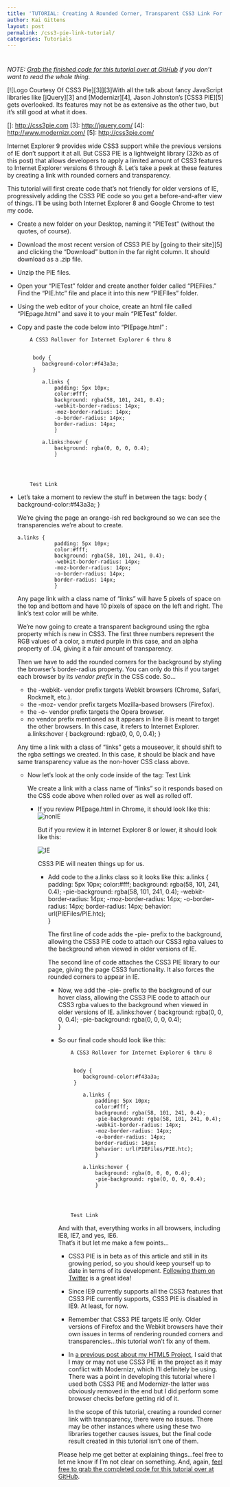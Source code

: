 ```yaml
---
title: 'TUTORIAL: Creating A Rounded Corner, Transparent CSS3 Link For IE 6 Through 8 With CSS3 Pie'
author: Kai Gittens
layout: post
permalink: /css3-pie-link-tutorial/
categories: Tutorials
---
```

# 

*NOTE: [Grab the finished code for this tutorial over at GitHub][1] if you don’t want to read the whole thing.*

 [1]: https://github.com/kaidez/Files-For-kaidez-CSS3-PIE-Rollover-Tutorial

[![Logo Courtesy Of CSS3 Pie][3]][3]With all the talk about fancy JavaScript libraries like [jQuery][3] and [Modernizr][4], Jason Johnston’s [CSS3 PIE][5] gets overlooked. Its features may not be as extensive as the other two, but it’s still good at what it does.

 []: http://css3pie.com
 [3]: http://jquery.com/
 [4]: http://www.modernizr.com/
 [5]: http://css3pie.com/

Internet Explorer 9 provides wide CSS3 support while the previous versions of IE don’t support it at all. But CSS3 PIE is a lightweight library (32kb as of this post) that allows developers to apply a limited amount of CSS3 features to Internet Explorer versions 6 through 8. Let’s take a peek at these features by creating a link with rounded corners and transparency.

This tutorial will first create code that’s not friendly for older versions of IE, progressively adding the CSS3 PIE code so you get a before-and-after view of things. I’ll be using both Internet Explorer 8 and Google Chrome to test my code.

*   Create a new folder on your Desktop, naming it “PIETest” (without the quotes, of course).
*   Download the most recent version of CSS3 PIE by [going to their site][5] and clicking the “Download” button in the far right column. It should download as a .zip file.
*   Unzip the PIE files.
*   Open your “PIETest” folder and create another folder called “PIEFiles.” Find the “PIE.htc” file and place it into this new “PIEFIles” folder.
*   Using the web editor of your choice, create an html file called “PIEpage.html” and save it to your main “PIETest” folder.
*   Copy and paste the code below into “PIEpage.html” : 
        
        
        
        
        	
        	A CSS3 Rollover for Internet Explorer 6 thru 8
        	
        	
        	 body {
        		background-color:#f43a3a;
        	 }
        		
        	    a.links {
        			padding: 5px 10px;
        			color:#fff;
        			background: rgba(58, 101, 241, 0.4);
        			-webkit-border-radius: 14px;
        			-moz-border-radius: 14px;
        			-o-border-radius: 14px;
        			border-radius: 14px;
        			}
        			
        	    a.links:hover {
        			background: rgba(0, 0, 0, 0.4); 
        			}
        	
        
        
        
        	Test Link
        
        
        

*   Let’s take a moment to review the stuff in between the  tags: 
        body {
        		background-color:#f43a3a;
        	 }
        
    
    We’re giving the page an orange-ish red background so we can see the transparencies we’re about to create. 
    
        a.links {
        			padding: 5px 10px;
        			color:#fff;
        			background: rgba(58, 101, 241, 0.4);
        			-webkit-border-radius: 14px;
        			-moz-border-radius: 14px;
        			-o-border-radius: 14px;
        			border-radius: 14px;
        			}
        
    
    Any page link with a class name of “links” will have 5 pixels of space on the top and bottom and have 10 pixels of space on the left and right. The link’s text color will be white.
    
    We’re now going to create a transparent background using the rgba property which is new in CSS3. The first three numbers represent the RGB values of a color, a muted purple in this case, and an alpha property of .04, giving it a fair amount of transparency.
    
    Then we have to add the rounded corners for the background by styling the browser’s border-radius property. You can only do this if you target each browser by its *vendor prefix* in the CSS code. So…
    
    *   the -webkit- vendor prefix targets Webkit browsers (Chrome, Safari, Rockmelt, etc.).
    *   the -moz- vendor prefix targets Mozilla-based browsers (Firefox).
    *   the -o- vendor prefix targets the Opera browser.
    *   no vendor prefix mentioned as it appears in line 8 is meant to target the other browsers. In this case, it refers to Internet Explorer.
        a.links:hover {
        			background: rgba(0, 0, 0, 0.4); 
        			}
        
    
    Any time a link with a class of “links” gets a mouseover, it should shift to the rgba settings we created. In this case, it should be black and have same transparency value as the non-hover CSS class above.  
    *   Now let’s look at the only code inside of the  tag: 
            Test Link
            
        
        We create a link with a class name of “links” so it responds based on the CSS code above when rolled over as well as rolled off.  
        *   If you review PIEpage.html in Chrome, it should look like this: 
            ![][6]
            
            But if you review it in Internet Explorer 8 or lower, it should look like this:
            
            ![][7]
            
            CSS3 PIE will neaten things up for us.  
            *   Add code to the a.links class so it looks like this: 
                    a.links {
                    			padding: 5px 10px;
                    			color:#fff;
                    			background: rgba(58, 101, 241, 0.4);
                    			-pie-background: rgba(58, 101, 241, 0.4); 
                    			-webkit-border-radius: 14px;
                    			-moz-border-radius: 14px;
                    			-o-border-radius: 14px;
                    			border-radius: 14px;
                    			behavior: url(PIEFiles/PIE.htc);  
                    			}
                    
                
                The first line of code adds the -pie- prefix to the background, allowing the CSS3 PIE code to attach our CSS3 rgba values to the background when viewed in older versions of IE.
                
                The second line of code attaches the CSS3 PIE library to our page, giving the page CSS3 functionality. It also forces the rounded corners to appear in IE.  
                *   Now, we add the -pie- prefix to the background of our hover class, allowing the CSS3 PIE code to attach our CSS3 rgba values to the background when viewed in older versions of IE. 
                        a.links:hover {
                        			background: rgba(0, 0, 0, 0.4);
                        			-pie-background: rgba(0, 0, 0, 0.4);   
                        			}
                        
                
                *   So our final code should look like this: 
                        
                        
                        
                        
                        	
                        	A CSS3 Rollover for Internet Explorer 6 thru 8
                        	
                        	
                        	 body {
                        		background-color:#f43a3a;
                        	 }
                        		
                        	    a.links {
                        			padding: 5px 10px;
                        			color:#fff;
                        			background: rgba(58, 101, 241, 0.4);
                        			-pie-background: rgba(58, 101, 241, 0.4);
                        			-webkit-border-radius: 14px;
                        			-moz-border-radius: 14px;
                        			-o-border-radius: 14px;
                        			border-radius: 14px;
                        			behavior: url(PIEFiles/PIE.htc);
                        			}
                        			
                        	    a.links:hover {
                        			background: rgba(0, 0, 0, 0.4);
                        			-pie-background: rgba(0, 0, 0, 0.4);
                        			}
                        	
                        
                        
                        
                        	Test Link
                        
                        
                        
                    
                    And with that, everything works in all browsers, including IE8, IE7, and yes, IE6.   
                    That’s it but let me make a few points…
                    
                    *   CSS3 PIE is in beta as of this article and still in its growing period, so you should keep yourself up to date in terms of its development. [Following them on Twitter][8] is a great idea!
                    *   Since IE9 currently supports all the CSS3 features that CSS3 PIE currently supports, CSS3 PIE is disabled in IE9. At least, for now.
                    *   Remember that CSS3 PIE targets IE only. Older versions of Firefox and the Webkit browsers have their own issues in terms of rendering rounded corners and transparencies…this tutorial won’t fix any of them.
                    *   In [a previous post about my HTML5 Project][9], I said that I may or may not use CSS3 PIE in the project as it may conflict with Modernizr, which I’ll definitely be using. There was a point in developing this tutorial where I used both CSS3 PIE and Modernizr-the latter was obviously removed in the end but I did perform some browser checks before getting rid of it.  
                          
                        In the scope of this tutorial, creating a rounded corner link with transparency, there were no issues. There may be other instances where using these two libraries together causes issues, but the final code result created in this tutorial isn’t one of them.
                    
                    Please help me get better at explaining things…feel free to let me know if I’m not clear on something. And, again, [feel free to grab the completed code for this tutorial over at GitHub][1].

 [6]: http://kaidez.com/wp-content/uploads/2011/03/nonIE.png "nonIE"
 [7]: http://kaidez.com/wp-content/uploads/2011/03/IE.png "IE"
 [8]: http://twitter.com/css3pie
 [9]: http://kaidez.com/html5-project-update-january-21-2011/